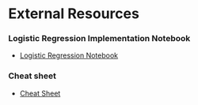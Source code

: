# External Resources

### Logistic Regression Implementation Notebook
- [Logistic Regression Notebook](https://colab.research.google.com/drive/1cleHBxd0eUgYwDZC9YxocNw7IAwX2Owf?usp=sharing)

### Cheat sheet
- [Cheat Sheet](https://author-ide.skills.network/render?token=eyJhbGciOiJIUzI1NiIsInR5cCI6IkpXVCJ9.eyJtZF9pbnN0cnVjdGlvbnNfdXJsIjoiaHR0cHM6Ly9jZi1jb3Vyc2VzLWRhdGEuczMudXMuY2xvdWQtb2JqZWN0LXN0b3JhZ2UuYXBwZG9tYWluLmNsb3VkL3BWam5EcGZuOFN5ZVZuZmV1QTAzSlEvTTJMMyUyMENoZWF0c2hlZXQtVjIubWQiLCJ0b29sX3R5cGUiOiJpbnN0cnVjdGlvbmFsLWxhYiIsImF0bGFzX2ZpbGVfaWQiOjI1MjQ2NywiYWRtaW4iOmZhbHNlLCJpYXQiOjE3NDYxMjc0Mjl9.NbY0UjQ19lRiDGpz7e4pyd3nx9EQ2PtEySVSvSG7GU8)